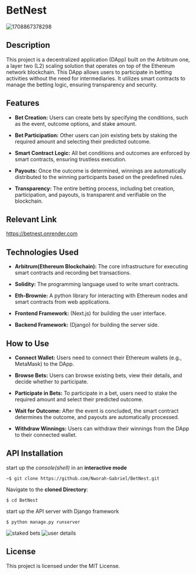 # BetNest

![1708867378298](https://github.com/Nworah-Gabriel/BetNest/assets/99169106/b18286ef-e48c-4787-9ac3-8b79338e8540)

## Description
This project is a decentralized application (DApp) built on the Arbitrum one, a layer two (L2) scaling solution that operates on top of the Ethereum network blockchain. This DApp allows users to participate in betting activities without the need for intermediaries. It utilizes smart contracts to manage the betting logic, ensuring transparency and security.

## Features
- **Bet Creation:** Users can create bets by specifying the conditions, such as the event, outcome options, and stake amount.

- **Bet Participation:** Other users can join existing bets by staking the required amount and selecting their predicted outcome.

- **Smart Contract Logic:** All bet conditions and outcomes are enforced by smart contracts, ensuring trustless execution.

- **Payouts:** Once the outcome is determined, winnings are automatically distributed to the winning participants based on the predefined rules.

- **Transparency:** The entire betting process, including bet creation, participation, and payouts, is transparent and verifiable on the blockchain.

## Relevant Link
https://betnest.onrender.com

## Technologies Used
- **Arbitrum(Ethereum Blockchain):** The core infrastructure for executing smart contracts and recording bet transactions.

- **Solidity:** The programming language used to write smart contracts.

- **Eth-Brownie:** A python library for interacting with Ethereum nodes and smart contracts from web applications.

- **Frontend Framework:** (Next.js) for building the user interface.

- **Backend Framework:** (Django) for building the server side.

## How to Use
- **Connect Wallet:** Users need to connect their Ethereum wallets (e.g., MetaMask) to the DApp.

- **Browse Bets:** Users can browse existing bets, view their details, and decide whether to participate.

- **Participate in Bets:** To participate in a bet, users need to stake the required amount and select their predicted outcome.

- **Wait for Outcome:** After the event is concluded, the smart contract determines the outcome, and payouts are automatically processed.

- **Withdraw Winnings:** Users can withdraw their winnings from the DApp to their connected wallet.

## API Installation
start up the *console(shell)* in an **interactive mode**

```
~$ git clone https://github.com/Nworah-Gabriel/BetNest.git
```

Navigate to the **cloned Directory**:

```
$ cd BetNest
```

start up the API server with Django framework

```
$ python manage.py runserver
```
![staked bets](https://github.com/Nworah-Gabriel/BetNest/assets/99169106/a5be84e6-dcd3-4d3a-8eb8-9f661bc5ecb8)
![user details](https://github.com/Nworah-Gabriel/BetNest/assets/99169106/c035d988-4dc5-4581-ba15-f3103fde5ed2)

## License
This project is licensed under the MIT License.
